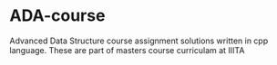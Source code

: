 # ADA-course
Advanced Data Structure course assignment solutions written in cpp language. These are part of masters course curriculam at IIITA

